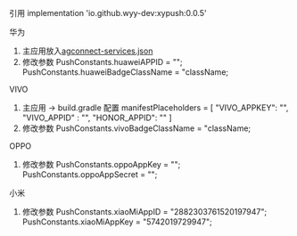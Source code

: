 引用
implementation 'io.github.wyy-dev:xypush:0.0.5'

华为
1. 主应用放入[agconnect-services.json](app%2Fagconnect-services.json)
2. 修改参数 
PushConstants.huaweiAPPID = "";
PushConstants.huaweiBadgeClassName = "className;

VIVO
1. 主应用 -> build.gradle 配置
   manifestPlaceholders = [
   "VIVO_APPKEY": "",
   "VIVO_APPID" : "",
   "HONOR_APPID": ""
   ]
2. 修改参数
PushConstants.vivoBadgeClassName = "className;

OPPO
1. 修改参数
PushConstants.oppoAppKey = "";
PushConstants.oppoAppSecret = "";

小米
1. 修改参数
PushConstants.xiaoMiAppID = "2882303761520197947";
PushConstants.xiaoMiAppKey = "5742019729947";


